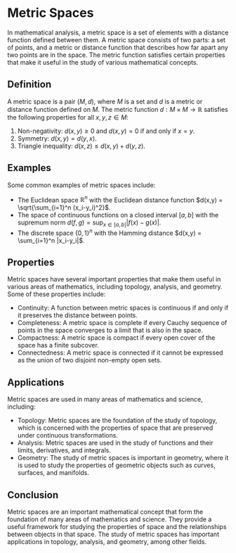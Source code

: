 # Metric Spaces

In mathematical analysis, a metric space is a set of elements with a distance function defined between them. A metric space consists of two parts: a set of points, and a metric or distance function that describes how far apart any two points are in the space. The metric function satisfies certain properties that make it useful in the study of various mathematical concepts.

## Definition

A metric space is a pair $(M,d)$, where $M$ is a set and $d$ is a metric or distance function defined on $M$. The metric function $d:M \times M \rightarrow \mathbb{R}$ satisfies the following properties for all $x,y,z \in M$:

1. Non-negativity: $d(x,y) \geq 0$ and $d(x,y) = 0$ if and only if $x=y$.
2. Symmetry: $d(x,y) = d(y,x)$.
3. Triangle inequality: $d(x,z) \leq d(x,y) + d(y,z)$.

## Examples

Some common examples of metric spaces include:

- The Euclidean space $\mathbb{R}^n$ with the Euclidean distance function $d(x,y) = \sqrt{\sum_{i=1}^n (x_i-y_i)^2}$.
- The space of continuous functions on a closed interval $[a,b]$ with the supremum norm $d(f,g) = \sup_{x \in [a,b]} |f(x)-g(x)|$.
- The discrete space $\{0,1\}^n$ with the Hamming distance $d(x,y) = \sum_{i=1}^n |x_i-y_i|$.

## Properties

Metric spaces have several important properties that make them useful in various areas of mathematics, including topology, analysis, and geometry. Some of these properties include:

- Continuity: A function between metric spaces is continuous if and only if it preserves the distance between points.
- Completeness: A metric space is complete if every Cauchy sequence of points in the space converges to a limit that is also in the space.
- Compactness: A metric space is compact if every open cover of the space has a finite subcover.
- Connectedness: A metric space is connected if it cannot be expressed as the union of two disjoint non-empty open sets.

## Applications

Metric spaces are used in many areas of mathematics and science, including:

- Topology: Metric spaces are the foundation of the study of topology, which is concerned with the properties of space that are preserved under continuous transformations.
- Analysis: Metric spaces are used in the study of functions and their limits, derivatives, and integrals.
- Geometry: The study of metric spaces is important in geometry, where it is used to study the properties of geometric objects such as curves, surfaces, and manifolds.

## Conclusion

Metric spaces are an important mathematical concept that form the foundation of many areas of mathematics and science. They provide a useful framework for studying the properties of space and the relationships between objects in that space. The study of metric spaces has important applications in topology, analysis, and geometry, among other fields.
